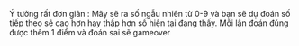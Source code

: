 ﻿Ý tưởng rất đơn giản : Mãy sẽ ra số ngẫu nhiên từ 0-9 và bạn sẽ dự đoán số tiếp theo sẽ cao hơn hay thấp hơn số hiện tại đang thấy. Mỗi lần đoán đúng được thêm 1 điểm và đoán sai sẽ gameover


